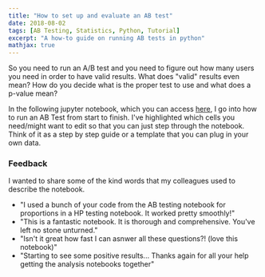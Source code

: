 ```yaml
---
title: "How to set up and evaluate an AB test"
date: 2018-08-02
tags: [AB Testing, Statistics, Python, Tutorial]
excerpt: "A how-to guide on running AB tests in python"
mathjax: true
---
```



So you need to run an A/B test and you need to figure out how many users you need in order to have valid results. What does "valid" results even mean? How do you decide what is the proper test to use and what does a p-value mean? 

In the following jupyter notebook, which you can access [here](https://github.com/pleonova/ab-testing), I go into how to run an AB Test from start to finish. I've highlighted which cells you need/might want to edit so that you can just step through the notebook. Think of it as a step by step guide or a template that you can plug in your own data.


### Feedback
 I wanted to share some of the kind words that my colleagues used to describe the notebook.
- "I used a bunch of your code from the AB testing notebook for proportions in a HP testing notebook. It worked pretty smoothly!"
- "This is a fantastic notebook. It is thorough and comprehensive. You've left no stone unturned."
- "Isn't it great how fast I can asnwer all these questions?! (love this notebook)"
- "Starting to see some positive results... Thanks again for all your help getting the analysis notebooks together"